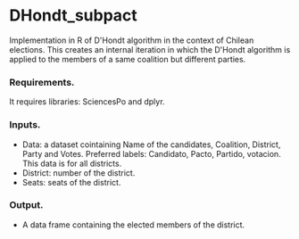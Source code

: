 # DHondt_subpact
Implementation in R of D'Hondt algorithm in the context of Chilean elections. 
This creates an internal iteration in which the D'Hondt algorithm is applied to the members of a same coalition but different parties.

### Requirements. 

It requires libraries: SciencesPo and dplyr.

### Inputs.

* Data: a dataset cointaining Name of the candidates, Coalition, District, Party and Votes. Preferred labels: Candidato, Pacto, Partido, votacion. This data is for all districts.
* District: number of the district.
* Seats: seats of the district.

### Output.

* A data frame containing the elected members of the district.
